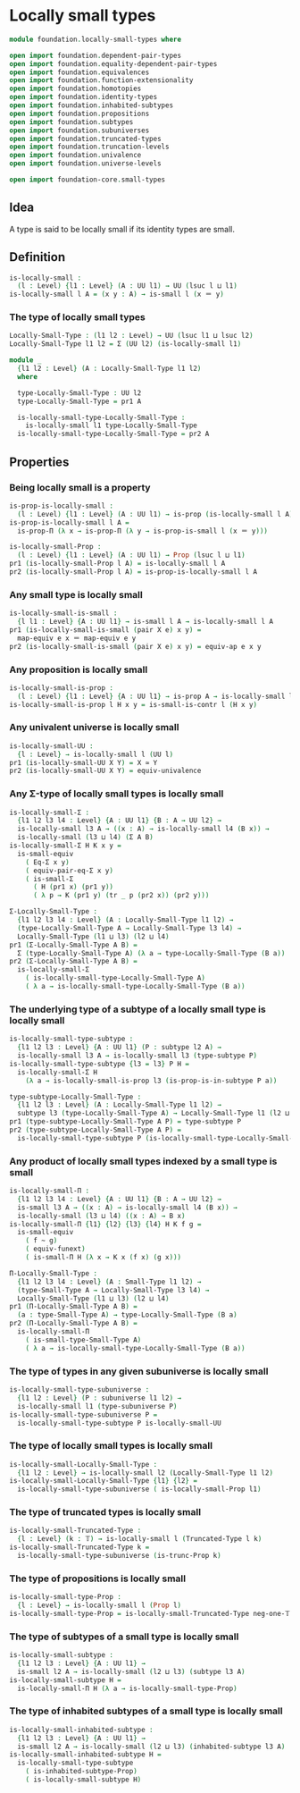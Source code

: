 #  Locally small types

```agda
module foundation.locally-small-types where

open import foundation.dependent-pair-types
open import foundation.equality-dependent-pair-types
open import foundation.equivalences
open import foundation.function-extensionality
open import foundation.homotopies
open import foundation.identity-types
open import foundation.inhabited-subtypes
open import foundation.propositions
open import foundation.subtypes
open import foundation.subuniverses
open import foundation.truncated-types
open import foundation.truncation-levels
open import foundation.univalence
open import foundation.universe-levels

open import foundation-core.small-types
```

## Idea

A type is said to be locally small if its identity types are small.

## Definition

```agda
is-locally-small :
  (l : Level) {l1 : Level} (A : UU l1) → UU (lsuc l ⊔ l1)
is-locally-small l A = (x y : A) → is-small l (x ＝ y)
```

### The type of locally small types

```agda
Locally-Small-Type : (l1 l2 : Level) → UU (lsuc l1 ⊔ lsuc l2)
Locally-Small-Type l1 l2 = Σ (UU l2) (is-locally-small l1)

module _
  {l1 l2 : Level} (A : Locally-Small-Type l1 l2)
  where

  type-Locally-Small-Type : UU l2
  type-Locally-Small-Type = pr1 A

  is-locally-small-type-Locally-Small-Type :
    is-locally-small l1 type-Locally-Small-Type
  is-locally-small-type-Locally-Small-Type = pr2 A
```

## Properties

### Being locally small is a property

```agda
is-prop-is-locally-small :
  (l : Level) {l1 : Level} (A : UU l1) → is-prop (is-locally-small l A)
is-prop-is-locally-small l A =
  is-prop-Π (λ x → is-prop-Π (λ y → is-prop-is-small l (x ＝ y)))

is-locally-small-Prop :
  (l : Level) {l1 : Level} (A : UU l1) → Prop (lsuc l ⊔ l1)
pr1 (is-locally-small-Prop l A) = is-locally-small l A
pr2 (is-locally-small-Prop l A) = is-prop-is-locally-small l A
```

### Any small type is locally small

```agda
is-locally-small-is-small :
  {l l1 : Level} {A : UU l1} → is-small l A → is-locally-small l A
pr1 (is-locally-small-is-small (pair X e) x y) =
  map-equiv e x ＝ map-equiv e y
pr2 (is-locally-small-is-small (pair X e) x y) = equiv-ap e x y
```

### Any proposition is locally small

```agda
is-locally-small-is-prop :
  (l : Level) {l1 : Level} {A : UU l1} → is-prop A → is-locally-small l A
is-locally-small-is-prop l H x y = is-small-is-contr l (H x y)
```

### Any univalent universe is locally small

```agda
is-locally-small-UU :
  {l : Level} → is-locally-small l (UU l)
pr1 (is-locally-small-UU X Y) = X ≃ Y
pr2 (is-locally-small-UU X Y) = equiv-univalence
```

### Any Σ-type of locally small types is locally small

```agda
is-locally-small-Σ :
  {l1 l2 l3 l4 : Level} {A : UU l1} {B : A → UU l2} →
  is-locally-small l3 A → ((x : A) → is-locally-small l4 (B x)) →
  is-locally-small (l3 ⊔ l4) (Σ A B)
is-locally-small-Σ H K x y =
  is-small-equiv
    ( Eq-Σ x y)
    ( equiv-pair-eq-Σ x y)
    ( is-small-Σ
      ( H (pr1 x) (pr1 y))
      ( λ p → K (pr1 y) (tr _ p (pr2 x)) (pr2 y)))

Σ-Locally-Small-Type :
  {l1 l2 l3 l4 : Level} (A : Locally-Small-Type l1 l2) →
  (type-Locally-Small-Type A → Locally-Small-Type l3 l4) →
  Locally-Small-Type (l1 ⊔ l3) (l2 ⊔ l4)
pr1 (Σ-Locally-Small-Type A B) =
  Σ (type-Locally-Small-Type A) (λ a → type-Locally-Small-Type (B a))
pr2 (Σ-Locally-Small-Type A B) =
  is-locally-small-Σ
    ( is-locally-small-type-Locally-Small-Type A)
    ( λ a → is-locally-small-type-Locally-Small-Type (B a))
```

### The underlying type of a subtype of a locally small type is locally small

```agda
is-locally-small-type-subtype :
  {l1 l2 l3 : Level} {A : UU l1} (P : subtype l2 A) →
  is-locally-small l3 A → is-locally-small l3 (type-subtype P)
is-locally-small-type-subtype {l3 = l3} P H =
  is-locally-small-Σ H
    (λ a → is-locally-small-is-prop l3 (is-prop-is-in-subtype P a))

type-subtype-Locally-Small-Type :
  {l1 l2 l3 : Level} (A : Locally-Small-Type l1 l2) →
  subtype l3 (type-Locally-Small-Type A) → Locally-Small-Type l1 (l2 ⊔ l3)
pr1 (type-subtype-Locally-Small-Type A P) = type-subtype P
pr2 (type-subtype-Locally-Small-Type A P) =
  is-locally-small-type-subtype P (is-locally-small-type-Locally-Small-Type A)
```

### Any product of locally small types indexed by a small type is small

```agda
is-locally-small-Π :
  {l1 l2 l3 l4 : Level} {A : UU l1} {B : A → UU l2} →
  is-small l3 A → ((x : A) → is-locally-small l4 (B x)) →
  is-locally-small (l3 ⊔ l4) ((x : A) → B x)
is-locally-small-Π {l1} {l2} {l3} {l4} H K f g =
  is-small-equiv
    ( f ~ g)
    ( equiv-funext)
    ( is-small-Π H (λ x → K x (f x) (g x)))

Π-Locally-Small-Type :
  {l1 l2 l3 l4 : Level} (A : Small-Type l1 l2) →
  (type-Small-Type A → Locally-Small-Type l3 l4) →
  Locally-Small-Type (l1 ⊔ l3) (l2 ⊔ l4)
pr1 (Π-Locally-Small-Type A B) =
  (a : type-Small-Type A) → type-Locally-Small-Type (B a)
pr2 (Π-Locally-Small-Type A B) =
  is-locally-small-Π
    ( is-small-type-Small-Type A)
    ( λ a → is-locally-small-type-Locally-Small-Type (B a))
```

### The type of types in any given subuniverse is locally small

```agda
is-locally-small-type-subuniverse :
  {l1 l2 : Level} (P : subuniverse l1 l2) →
  is-locally-small l1 (type-subuniverse P)
is-locally-small-type-subuniverse P =
  is-locally-small-type-subtype P is-locally-small-UU
```

### The type of locally small types is locally small

```agda
is-locally-small-Locally-Small-Type :
  {l1 l2 : Level} → is-locally-small l2 (Locally-Small-Type l1 l2)
is-locally-small-Locally-Small-Type {l1} {l2} =
  is-locally-small-type-subuniverse ( is-locally-small-Prop l1)
```

### The type of truncated types is locally small

```agda
is-locally-small-Truncated-Type :
  {l : Level} (k : 𝕋) → is-locally-small l (Truncated-Type l k)
is-locally-small-Truncated-Type k =
  is-locally-small-type-subuniverse (is-trunc-Prop k)
```

### The type of propositions is locally small

```agda
is-locally-small-type-Prop :
  {l : Level} → is-locally-small l (Prop l)
is-locally-small-type-Prop = is-locally-small-Truncated-Type neg-one-𝕋
```

### The type of subtypes of a small type is locally small

```agda
is-locally-small-subtype :
  {l1 l2 l3 : Level} {A : UU l1} →
  is-small l2 A → is-locally-small (l2 ⊔ l3) (subtype l3 A)
is-locally-small-subtype H =
  is-locally-small-Π H (λ a → is-locally-small-type-Prop)
```

### The type of inhabited subtypes of a small type is locally small

```agda
is-locally-small-inhabited-subtype :
  {l1 l2 l3 : Level} {A : UU l1} →
  is-small l2 A → is-locally-small (l2 ⊔ l3) (inhabited-subtype l3 A)
is-locally-small-inhabited-subtype H =
  is-locally-small-type-subtype
    ( is-inhabited-subtype-Prop)
    ( is-locally-small-subtype H)
```
